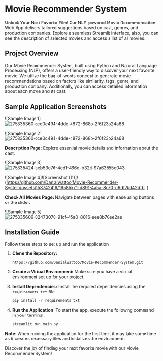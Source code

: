 # Movie Recommender System

Unlock Your Next Favorite Film! Our NLP-powered Movie Recommendation Web App delivers tailored suggestions based on cast, genres, and production companies. Explore a seamless Streamlit interface, also, you can see the description of selected movies and access a list of all movies.

## Project Overview

Our Movie Recommender System, built using Python and Natural Language Processing (NLP), offers a user-friendly way to discover your next favorite movie. We utilize the bag-of-words concept to generate movie recommendations based on factors like similarity, tags, genre, and production company. Additionally, you can access detailed information about each movie and its cast.

## Sample Application Screenshots


![Sample Image 1]![275335360-cce0c494-4dde-4872-868b-2f6f23b24a68](https://github.com/Danialwattoo/Movie-Recommender-System/assets/153742416/60f7db29-2959-476e-b29d-b31d070ef6d4)

![Sample Image 2]![275335360-cce0c494-4dde-4872-868b-2f6f23b24a68](https://github.com/Danialwattoo/Movie-Recommender-System/assets/153742416/c9345376-34cc-4540-a8c3-ebbeed10d2b0)



**Description Page:** Explore essential movie details and information about the cast.


![Sample Image 3]![275335424-beb53c76-4cd1-466d-b32d-97a63555c043](https://github.com/Danialwattoo/Movie-Recommender-System/assets/153742416/6006b88b-7237-48c1-a676-3d486b619bed)

![Sample Image 4]![Screenshot (11)]!(https://github.com/Danialwattoo/Movie-Recommender-System/assets/153742416/19585571-d891-4a5a-8c70-c6df7bd42dfb)
)



**Check All Movies Page:** Navigate between pages with ease using buttons or the slider.


![Sample Image 5]![275335609-02473070-91cf-45a0-8016-eee8b70ee2ae](https://github.com/Danialwattoo/Movie-Recommender-System/assets/153742416/5298f406-547a-4d30-9878-45f6b3a1afc5)



## Installation Guide

Follow these steps to set up and run the application:

1. **Clone the Repository:** 
    ```bash
    https://github.com/Danialwattoo/Movie-Recommender-System.git
    ```

2. **Create a Virtual Environment:** 
   Make sure you have a virtual environment set up for your project.

3. **Install Dependencies:**
   Install the required dependencies using the `requirements.txt` file:
   ```bash
   pip install -r requirements.txt
   ```

4. **Run the Application:**
   To start the app, execute the following command in your terminal:
   ```bash
   streamlit run main.py
   ```

**Note**: When running the application for the first time, it may take some time as it creates necessary files and initializes the environment.

Discover the joy of finding your next favorite movie with our Movie Recommender System!
